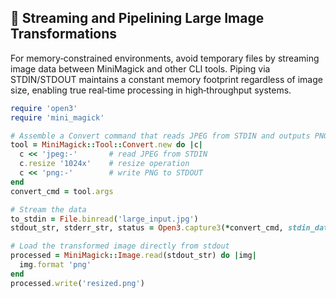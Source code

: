 ## 🚀 Streaming and Pipelining Large Image Transformations
For memory‑constrained environments, avoid temporary files by streaming image data between MiniMagick and other CLI tools. Piping via STDIN/STDOUT maintains a constant memory footprint regardless of image size, enabling true real‑time processing in high‑throughput systems.

```ruby
require 'open3'
require 'mini_magick'

# Assemble a Convert command that reads JPEG from STDIN and outputs PNG to STDOUT
tool = MiniMagick::Tool::Convert.new do |c|
  c << 'jpeg:-'       # read JPEG from STDIN
  c.resize '1024x'    # resize operation
  c << 'png:-'        # write PNG to STDOUT
end
convert_cmd = tool.args

# Stream the data
to_stdin = File.binread('large_input.jpg')
stdout_str, stderr_str, status = Open3.capture3(*convert_cmd, stdin_data: to_stdin)

# Load the transformed image directly from stdout
processed = MiniMagick::Image.read(stdout_str) do |img|
  img.format 'png'
end
processed.write('resized.png')
```